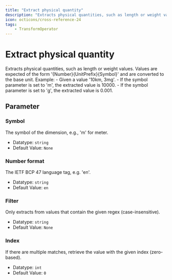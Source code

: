 ```yaml
---
title: "Extract physical quantity"
description: "Extracts physical quantities, such as length or weight values. Values are expected of the form '{Number}{UnitPrefix}{Symbol}' and are converted to the base unit. Example: - Given a value '10km, 3mg'. - If the symbol parameter is set to 'm', the extracted value is 10000. - If the symbol parameter is set to 'g', the extracted value is 0.001."
icon: octicons/cross-reference-24
tags: 
    - TransformOperator
---
```

# Extract physical quantity
<!-- This file was generated - DO NOT CHANGE IT MANUALLY -->



Extracts physical quantities, such as length or weight values. Values are expected of the form '{Number}{UnitPrefix}{Symbol}' and are converted to the base unit. Example: - Given a value '10km, 3mg'. - If the symbol parameter is set to 'm', the extracted value is 10000. - If the symbol parameter is set to 'g', the extracted value is 0.001.

## Parameter

### Symbol

The symbol of the dimension, e.g., 'm' for meter.

- Datatype: `string`
- Default Value: `None`



### Number format

The IETF BCP 47 language tag, e.g. 'en'.

- Datatype: `string`
- Default Value: `en`



### Filter

Only extracts from values that contain the given regex (case-insensitive).

- Datatype: `string`
- Default Value: `None`



### Index

If there are multiple matches, retrieve the value with the given index (zero-based).

- Datatype: `int`
- Default Value: `0`



